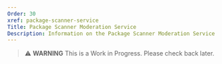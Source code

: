 ```yaml
---
Order: 30
xref: package-scanner-service
Title: Package Scanner Moderation Service
Description: Information on the Package Scanner Moderation Service
---
```


> :warning: **WARNING** This is a Work in Progress. Please check back later.